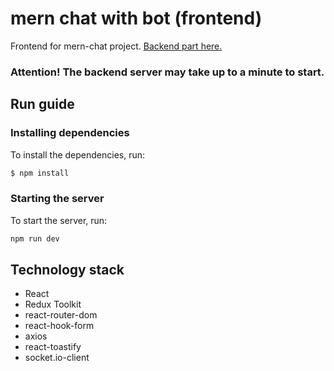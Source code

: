 # mern chat with bot (frontend)

Frontend for mern-chat project. [Backend part here.](https://github.com/xurm0vi4/mern-chat-backend.git)
### Attention! The backend server may take up to a minute to start.

## Run guide

### Installing dependencies
To install the dependencies, run:
```sh
$ npm install
```

### Starting the server
To start the server, run:
```sh
npm run dev
```

## Technology stack
- React
- Redux Toolkit
- react-router-dom
- react-hook-form
- axios
- react-toastify
- socket.io-client
